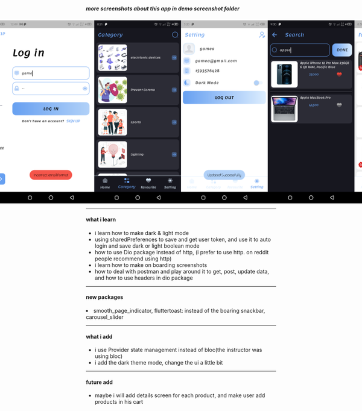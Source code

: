 ##### more screenshots about this app in demo screenshot folder

<div style="display:flex; justify-content: center; align-items: center">
  <img src='demo%20ScreenShoots/Screenshot_20221208-210303.png' width='230'/>
  <img src='demo%20ScreenShoots/Screenshot_20221208-204203.png' width='230'/>
  <img src='demo%20ScreenShoots/Screenshot_20221207-124911.png' width='230'/>
  <img src='demo%20ScreenShoots/Screenshot_20221208-202131.png' width='230'/>

  
  <img src='demo%20ScreenShoots/Screenshot_20221207-152034.png' width='230'/>
  <img src='demo%20ScreenShoots/Screenshot_20221208-210007.png' width='230'/>
  <img src='demo%20ScreenShoots/Screenshot_20221208-203038.png' width='230'/>
  <img src='demo%20ScreenShoots/Screenshot_20221207-130907.png' width='230'/>
</div>

<hr/>
<h4>what i learn</h4>

<ul>
  <li>i learn how to make dark & light mode</li>
  <li>using sharedPreferences to save and get user token, and use it to auto login and save dark or light boolean mode</li>
  <li>how to use Dio package instead of http, (i prefer to use http. on reddit people recommend using http)</li>
  <li>i learn how to make on boarding screenshots</li>
  <li>how to deal with postman and play around it to get, post, update data, and how to use headers in dio package</li>
</ul>

<hr/>
<h4>new packages</h4>

<li>smooth_page_indicator, fluttertoast: instead of the boaring snackbar, carousel_slider</li>

<hr/>
<h4>what i add</h4>

<ul>
  <li>i use Provider state management instead of bloc(the instructor was using bloc)</li>
  <li>i add the dark theme mode, change the ui a little bit</li>
</ul>

<hr/>
<h4>future add</h4>

<ul>
  <li>maybe i will add details screen for each product, and make user add products in his cart</li>
</ul>









